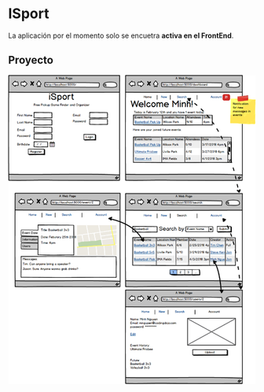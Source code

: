 # ISport

La aplicación por el momento solo se encuetra **activa en el FrontEnd**.

## Proyecto

![Proyecto](iSport-Wireframe.png)